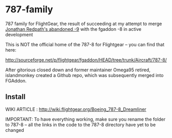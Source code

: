 # 787-family
787 family for FlightGear, the result of succeeding at my attempt to merge [Jonathan Redpath's abandoned -9](https://github.com/legoboyvdlp/787-9) with the fgaddon -8 in active development

This is NOT the official home of the 787-8 for Flightgear – you can find that here:

http://sourceforge.net/p/flightgear/fgaddon/HEAD/tree/trunk/Aircraft/787-8/

After gitorious closed down and former maintainer Omega95 retired, islandmonkey created a Github repo, which was subsequently merged into FGAddon. 

Install
-------

WIKI ARTICLE : http://wiki.flightgear.org/Boeing_787-8_Dreamliner

IMPORTANT: To have everything working, make sure you rename the folder to 787-8 – all the links in the code to the 787-8 directory have yet to be changed
